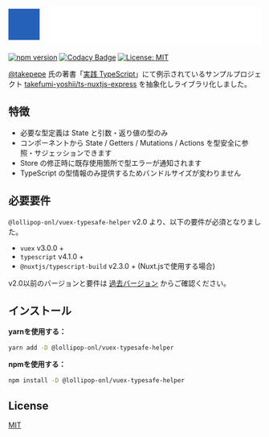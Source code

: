 ![@lollipop-onl/vuex-typesafe-helper](./assets/logo.svg)

[![npm version](https://badge.fury.io/js/%40lollipop-onl%2Fvuex-typesafe-helper.svg)](https://badge.fury.io/js/%40lollipop-onl%2Fvuex-typesafe-helper)
[![Codacy Badge](https://app.codacy.com/project/badge/Grade/38eb7615c6b644cf9504674bab46ac87)](https://www.codacy.com/manual/lollipop-onl/vuex-typesafe-helper?utm_source=github.com&amp;utm_medium=referral&amp;utm_content=lollipop-onl/vuex-typesafe-helper&amp;utm_campaign=Badge_Grade)
[![License: MIT](https://img.shields.io/badge/License-MIT-yellow.svg)](https://opensource.org/licenses/MIT)

[@takepepe](https://twitter.com/takepepe) 氏の著書「[実践 TypeScript](https://www.amazon.co.jp/dp/483996937X/ref=cm_sw_r_tw_dp_x_6tbwFbF4K4M05)」にて例示されているサンプルプロジェクト [takefumi-yoshii/ts-nuxtjs-express](https://github.com/takefumi-yoshii/ts-nuxtjs-express) を抽象化しライブラリ化しました。

## 特徴

* 必要な型定義は State と引数・返り値の型のみ
* コンポーネントから State / Getters / Mutations / Actions を型安全に参照・サジェッションできます
* Store の修正時に既存使用箇所で型エラーが通知されます
* TypeScript の型情報のみ提供するためバンドルサイズが変わりません

## 必要要件

`@lollipop-onl/vuex-typesafe-helper` v2.0 より、以下の要件が必須となりました。

* `vuex` v3.0.0 +
* `typescript` v4.1.0 +
* `@nuxtjs/typescript-build` v2.3.0 + (Nuxt.jsで使用する場合)

v2.0以前のバージョンと要件は [過去バージョン](https://vuex-typesafe-helper.lollipop.onl/versions) からご確認ください。

## インストール

**yarnを使用する：**

```bash
yarn add -D @lollipop-onl/vuex-typesafe-helper
```

**npmを使用する：**

```bash
npm install -D @lollipop-onl/vuex-typesafe-helper
```

## License

[MIT](https://github.com/lollipop-onl/vuex-typesafe-helper/blob/main/LICENSE)
